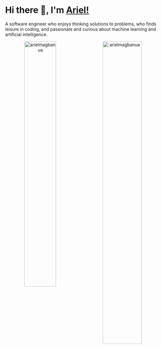 # Hi there 👋, I'm [Ariel!](https://arielmagbanua.com/)

A software engineer who enjoys thinking solutions to problems, who finds leisure in coding, and passionate and curious about machine learning and artificial intelligence. 

<div align="center">
  <p>
    <img align="left" style="max-width: 45%"; width="45%; margin-bottom: 15px" src="https://github-readme-stats.vercel.app/api/top-langs?username=arielmagbanua&theme=dark&layout=compact" alt="arielmagbanua"/>
  </p>
  <p>
    <img align="right" style="max-width: 50%"; width="50%; margin-bottom: 15px" src="https://github-readme-stats.vercel.app/api?username=arielmagbanua&show_icons=true&include_all_commits=true&count_private=true&theme=dark" alt="arielmagbanua"/>
  </p>
</div>

